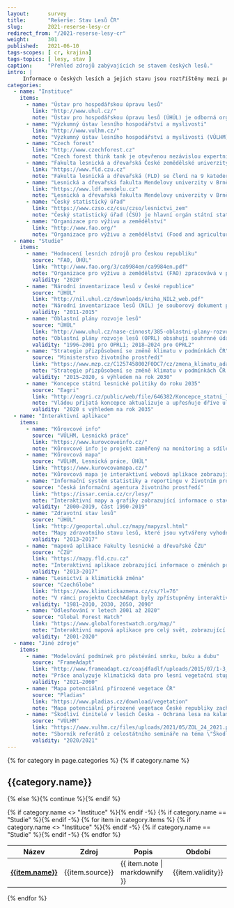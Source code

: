 ```yaml
---
layout:      survey
title:       "Rešerše: Stav Lesů ČR"
slug:        2021-reserse-lesy-cr
redirect_from: "/2021-reserse-lesy-cr"
weight:      301
published:   2021-06-10
tags-scopes: [ cr, krajina]
tags-topics: [ lesy, stav ]
caption:     "Přehled zdrojů zabývajících se stavem českých lesů."
intro: |
     Informace o českých lesích a jejich stavu jsou roztříštěny mezi privátní i státní organizace, české i zahraniční zdroje. Tato rešerše poskytuje základní vhled do organizací zabývajících se správou českých lesů a poskytováním informací o nich, dále souhrnné studie a grafiky a také odkazy na projekty zpracovávající interaktivní mapy a data o lesích.
categories:
  - name: "Instituce"
    items:
      - name: "Ústav pro hospodářskou úpravu lesů"
        link: "http://www.uhul.cz/"
        note: "Ústav pro hospodářskou úpravu lesů (ÚHÚL) je odborná organizace, zřízena pro oblast lesnictví a myslivosti Ministerstvem zemědělství. Mezi jeho činnosti patří provádění Národní inventarizace lesů (NIL), šetření oblastních plánů rozvoje lesů (OPRL), které následně slouží jako metodický nástroj státní lesnické politiky a mimo jiné odborná podpora při přípravě Národního akčního plánu adaptace na změnu klimatu."
      - name: "Výzkumný ústav lesního hospodářství a myslivosti"
        link: "http://www.vulhm.cz/"
        note: "Výzkumný ústav lesního hospodářství a myslivosti (VÚLHM) je zřizován Ministerstvem zemědělství ČR. Jeho hlavní činností je řešení vědeckovýzkumných projektů v odvětvích lesního hospodářství a myslivosti a dále expertní činnost a poradenství pro státní správu a vlastníky lesů."
      - name: "Czech forest"
        link: "http://www.czechforest.cz"
        note: "Czech forest think tank je otevřenou nezávislou expertní skupinou podporující rozvoj českého lesnictví a jeho adaptaci na společenské, klimatické a ekonomické změny. Zájmem členů think tanku je hájení dlouhodobých zájmů lesnictví a racionálního přístupu k lesním ekosystémům ve prospěch ekonomických, ekologických a sociálních potřeb občanů České republiky."
      - name: "Fakulta lesnická a dřevařská České zemědělské univerzity v Praze"
        link: "https://www.fld.czu.cz"
        note: "Fakulta lesnická a dřevařská (FLD) se člení na 9 kateder, které pokrývají celou oblast vzdělání, vědy a spolupráce s praxí v oblasti lesnictví a dřevařství a mezi které patří mj. katedra pěstování lesů, katedra hospodářské úpravy lesů, a katedra ekologie lesa. Fakulta se v letošním roce stala spoluřešitelem projektu [CLIMAFORCEE LIFE](https://www.fld.czu.cz/cs/r-6823-o-fakulte/r-6820-pr-a-media/r-9023-tiskove-zpravy), který si klade za cíl vyvinout a uplatnit takové metody obhospodařování lesů, které povedou k jejich vyšší odolnosti i ve změněných podmínkách prostředí."
      - name: "Lesnická a dřevařská fakulta Mendelovy univerzity v Brně"
        link: "https://www.ldf.mendelu.cz"
        note: "Lesnická a dřevařská fakulta Mendelovy univerzity v Brně (LDF MENDELU) patří k hlavním institucím univerzitní výuky, výzkumu, vývoje a expertní činnosti v oblastech lesnictví, krajinářství, arboristiky, lesnické a dřevařské technologie, zpracování a využití dřeva a nábytkářství v České republice."
      - name: "Český statistický úřad"
        link: "https://www.czso.cz/csu/czso/lesnictvi_zem"
        note: "Český statistický úřad (ČSÚ) je hlavní orgán státní statistické služby, který koordinuje sběr a zpracování statistických údajů prováděných jednotlivými ministerstvy. Úřad poskytuje mimo jiné i vybrané ukazatele lesnictví, informace o těžbě dříví, zalesňování a přirozené obnově lesa. "
      - name: "Organizace pro výživu a zemědělství"
        link: "http://www.fao.org/"
        note: "Organizace pro výživu a zemědělství (Food and agriculture organization, FAO) je agentura při OSN, jejímž hlavním cílem je zajištění přístupu k jídlu a vodě obyvatelům zejména rozvojových zemí a s tím související péče o krajinu (včetně lesů) a zemědělskou půdu v duchu trvale udržitelného hospodaření."
  - name: "Studie"
    items:
      - name: "Hodnocení lesních zdrojů pro Českou republiku"
        source: "FAO, ÚHÚL"
        link: "http://www.fao.org/3/ca9984en/ca9984en.pdf"
        note: "Organizace pro výživu a zemědělství (FAO) zpracovává v pětiletých intervalech globální souhrnou hodnotící studii o stavu lesů (Forest Resources Assesment, FRA). Studie je prezentována jak [souhrnně pro celý svět](http://www.fao.org/3/ca9825en/ca9825en.pdf), tak i jednotlivě za každou členskou zemi zvlásť. Za Českou republiku tuto studii zpracovává ÚHÚL."
        validity: "2020"
      - name: "Národní inventarizace lesů v České republice"
        source: "ÚHÚL"
        link: "http://nil.uhul.cz/downloads/kniha_NIL2_web.pdf"
        note: "Národní inventarizace lesů (NIL) je souborový dokument poskytující informace o stavu a vývoji lesních ekosystémů na území Česka. Publikace navazuje na obdobný souhrn informací vydaný v roce 2007 po dokončení historicky první statistické inventarizace na území ČR v letech 2001–2004. Cíle NIL jsou: poskytnout údaje k dlouhodobé kontrole důsledků státní lesnické politiky a dotační politiky státu na stav lesů,  ověření trendu vývoje porostních zásob, přírůstů dřevní hmoty, nárůstu či poklesu těžeb v návaznosti na jejich reálnou únosnou výši, struktura vlastnických vztahů, rozsah a druh škod v lesích, rozsah obnovy lesa, struktura lesních porostů, charakteristika lesních ekosystémů. V současnosti probíhá vyhodnocování dalšího cyklu inventarizace z období 2016–2020 s názvem Sledování stavu a vývoje lesních ekosystémů (SSVLE)."
        validity: "2011-2015"
      - name: "Oblastní plány rozvoje lesů"
        source: "ÚHÚL"
        link: "http://www.uhul.cz/nase-cinnost/385-oblastni-plany-rozvoje-lesu/textove-casti/997-platne-dokumeny-oprl"
        note: "Oblastní plány rozvoje lesů (OPRL) obsahují souhrnné údaje o stavu lesů, potřebách plnění funkcí lesů jako veřejného zájmu a doporučení o způsobech hospodaření v ekosystémovém pojetí. Jsou vypracovávány pro jednotlivé přírodní lesní oblasti (PLO) a fungují jako metodický nástroj státní lesnické politiky. Vzhledem k blížícímu se konci platnosti jednotlivých OPRL probíhá v současné době aktualizace na OPRL2, příčemž plánované dokončení aktualizace poslední přírodní lesní oblasti je stanoveno na rok 2024. Aktualizované OPRL je složeno z všeobecné části popisující základní charakteristiku zájmového území, analytické části, obsahující výsledky získané v rámci šetření údajů o stavu lesa a syntetické části, která překládá získané údaje do kontextu produkčního, ekologického a sociálního pilíře lesního hospodářství."
        validity: "1996–2001 pro OPRL1; 2018–2024 pro OPRL2"
      - name: "Strategie přizpůsobení se změně klimatu v podmínkách ČR"
        source: "Ministerstvo životního prostředí"
        link: "https://www.mzp.cz/C1257458002F0DC7/cz/zmena_klimatu_adaptacni_strategie/$FILE/OEOK-Adaptacni_strategie-20151029.pdf"
        note: "Strategie přizpůsobení se změně klimatu v podmínkách ČR je dokument, který identifikuje oblasti s největšími předpokládanými dopady klimatické změny a jehož shrnutí můžete nalézt v infografice [Adaptační strategie ČR](https://faktaoklimatu.cz/infografiky/adaptacni-strategie-cr). Jedním v témat strategie je i vliv změny klimatu na lesní hospodářství a možná adaptační opatření, a to hlavně v kontextu sucha a možných extrémních projevů počasí."
        validity: "2015–2020, s výhledem na rok 2030"
      - name: "Koncepce státní lesnické politiky do roku 2035"
        source: "Eagri"
        link: "http://eagri.cz/public/web/file/646382/Koncepce_statni_lesnicke_politiky_do_roku_2035.pdf"
        note: "Vládou přijatá koncepce aktualizuje a upřesňuje dříve uložené úkoly v předchozích obdobných dokumentech na příštích 15 let. Hlavními cíly jsou vyrovnané plnohodnotné plnění všech funkcí lesa, zvýšení biodiverzity, ekologické stability lesů a zajištění konkurenceschopnosti lesního hospodářství."
        validity: "2020 s výhledem na rok 2035"
  - name: "Interaktivní aplikace"
    items:
      - name: "Kůrovcové info"
        source: "VÚLHM, Lesnická práce"
        link: "https://www.kurovcoveinfo.cz/"
        note: "Kůrovcové info je projekt zaměřený na monitoring a sdílení informací o průběhu rojení některých druhů lýkožroutů a chroustů, a to za pomoci dobrovolníků, kteří v reálném čase zveřejňují odchyty těchto škůdců do speciálních pastí."
      - name: "Kůrovcová mapa"
        source: "VÚLHM, Lesnická práce, ÚHÚL"
        link: "https://www.kurovcovamapa.cz/"
        note: "Kůrovcová mapa je interaktivní webová aplikace zobrazující mapy ploch s rizikem šíření kůrovců. Vzniká analýzou satelitních snímků."
      - name: "Informační systém statistiky a reportingu v životním prostředí (ISSaR)"
        source: "česká informační agentura životního prostředí"
        link: "https://issar.cenia.cz/cr/lesy/"
        note: "Interaktivní mapy a grafiky zobrazující informace o stavu životního prostředí v ČR, a to včetně údajů o lesích."
        validity: "2000–2019, část 1990-2019"
      - name: "Zdravotní stav lesů"
        source: "ÚHÚL"
        link: "http://geoportal.uhul.cz/mapy/mapyzsl.html"
        note: "Mapy zdravotního stavu lesů, které jsou vytvářeny vyhodnocením satelitních snímků."
        validity: "2013–2017"
      - name: "mapová aplikace Fakulty lesnické a dřevařské ČZU"
        source: "ČZÚ"
        link: "https://mapy.fld.czu.cz"
        note: "Interaktivní aplikace zobrazující informace o změnách produkce lesů v důsledku změny klimatu, lesních požárech, kůrovcové kalamitě nebo poškozování lesů větrem. "
        validity: "2013–2017"
      - name: "Lesnictví a klimatická změna"
        source: "CzechGlobe"
        link: "https://www.klimatickazmena.cz/cs/?l=76"
        note: "V rámci projektu CzechAdapt byly zpřístupněny interaktivní formou informace o dopadech změny klimatu a jejich vývoji pro různá modelová období. Mezi tématy je zařazeno i lesnictví, které zobrazuje vrstvy změny klimatických podmínek pro růst smrku ztepilého v lesních vegetačních stupních s výhledem do roku 2090 a při různých stupních koncetrací emisí CO₂, ohrožení lesních půd acidifikací a nutriční degradací, výskyt lýkožrouta smrkového a další."
        validity: "1981–2010, 2030, 2050, 2090"
      - name: "Odlesňování v letech 2001 až 2020"
        source: "Global Forest Watch"
        link: "https://www.globalforestwatch.org/map/"
        note: "Interaktivní mapová aplikace pro celý svět, zobrazující časovou řadu změn odlesňování a zalesňování v období 2001–2020."
        validity: "2001-2020"
  - name: "Jiné zdroje"
    items:
      - name: "Modelování podmínek pro pěstévání smrku, buku a dubu"
        source: "FrameAdapt"
        link: "http://www.frameadapt.cz/coajdfadlf/uploads/2015/07/1-3_Modelovani_podminek_pro_pestovani_SM_BK_DB.pdf"
        note: "Práce analyzuje klimatická data pro lesní vegetační stupně a pro hlavní hospodářské dřeviny smrk, buk a dub pro období 1961–2014 s následnou možnou predikcí vývoje blízké budoucnosti 2021–2060 ve vztahu k vhodnosti pěstování."
        validity: "2021–2060"
      - name: "Mapa potenciální přirozené vegetace ČR"
        source: "Pladias"
        link: "https://www.pladias.cz/download/vegetation"
        note: "Mapa potenciální přirozené vegetace České republiky zachycuje typy vegetace, které by na přirozeném nebo člověkem pozměněném stanovišti existovaly v případě, že by člověk vegetaci neovlivňoval. Na většině území České republiky jsou potenciální přirozenou vegetací lesy. "
      - name: "Škodliví činitelé v lesích Česka - Ochrana lesa na kalamitních holinách"
        source: "VÚLHM"
        link: "https://www.vulhm.cz/files/uploads/2021/05/ZOL_24_2021.pdf"
        note: "Sborník referátů z celostátního semináře na téma \"Škodliví činitelé v lesích Česka 2020/2021 - Ochrana lesa na kalamitních holinách\". Pořádá VÚLHM"
        validity: "2020/2021" 
---
```

{% for category in page.categories %}
{% if category.name %}<h2>{{category.name}}</h2>{% else %}{% continue %}{% endif %}
<table class="table table-striped table-hover d-none d-md-table mt-4">
  <thead>
    <tr>
      <th scope="col" class="text-uppercase align-middle">Název</th>
      {% if category.name <> "Instituce" %}<th scope="col" class="text-uppercase align-middle">Zdroj</th>{% endif -%}
      <th scope="col" class="text-uppercase align-middle text-center">Popis</th>
      {% if category.name == "Studie" %}<th scope="col" class="text-uppercase align-middle text-center">Období</th>{% endif -%}
    </tr>
  </thead>
  <tbody>
    {% for item in category.items %}
    <tr>
      <td class="align-middle"><strong><a href="{{ item.link }}">{{item.name}}</a></strong></td>
      {% if category.name <> "Instituce" %}<td class="align-middle">{{item.source}}</td>{% endif -%}
      <td class="align-middle">{{ item.note | markdownify }}</td>
      {% if category.name == "Studie" %}<td class="align-middle">{{item.validity}}</td>{% endif -%}
    </tr>
    {% endfor %}
  </tbody>
</table>
{% endfor %}
